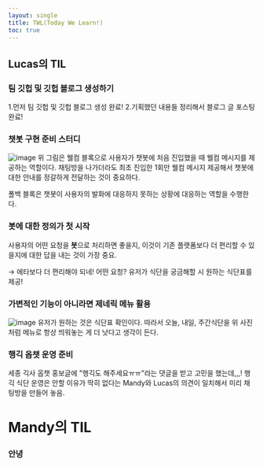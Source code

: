 ```yaml
---
layout: single
title: TWL(Today We Learn!)
toc: true
---
```


## Lucas의 TIL

### 팀 깃헙 및 깃헙 블로그 생성하기

1.먼저 팀 깃헙 및 깃헙 블로그 생성 완료! 
2.기획했던 내용들 정리해서 블로그 글 포스팅 완료!

### 챗봇 구현 준비 스터디

![image](https://user-images.githubusercontent.com/110464205/216511800-26faac1d-6e08-4d63-9b4f-189de52dc5fa.png)
위 그림은 웰컴 블록으로 사용자가 챗봇에 처음 진입했을 때 웰컴 메시지를 제공하는 역할이다. 채팅방을 나가더라도 최초 진입한 1회만 웰컴 메시지 제공해서 챗봇에 대한 안내를 정갈하게 전달하는 것이 중요하다.

폴백 블록은 챗봇이 사용자의 발화에 대응하지 못하는 상황에 대응하는 역할을 수행한다.

### 봇에 대한 정의가 첫 시작

사용자의 어떤 요청을 **봇**으로 처리하면 좋을지, 이것이 기존 플랫폼보다 더 편리할 수 있을지에 대한 답을 내는 것이 가장 중요.

→ 에타보다 더 편리해야 되네! 어떤 요청? 유저가 식단을 궁금해할 시 원하는 식단표를 제공!

### 가변적인 기능이 아니라면 제네릭 메뉴 활용

![image](https://user-images.githubusercontent.com/110464205/216512254-f99cadb2-60b9-4901-a68b-b8139c4c8dfb.png)
유저가 원하는 것은 식단표 확인이다. 따라서 오늘, 내일, 주간식단을 위 사진처럼 메뉴로 항상 띄워놓는 게 더 낫다고 생각이 든다.

### 행긱 옵챗 운영 준비

세종 긱사 옵챗 홍보글에 "행긱도 해주세요ㅠㅠ"라는 댓글을 받고 고민을 했는데,,,! 행긱 식단 운영은 안할 이유가 딱히 없다는 Mandy와 Lucas의 의견이 일치해서 미리 채팅방을 만들어 놓음.

# Mandy의 TIL
### 안녕
